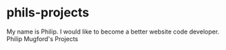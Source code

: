 phils-projects
==============
My name is Philip. I would like to become a better website code developer.
Philip Mugford's Projects
